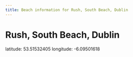 ```yaml
---
title: Beach information for Rush, South Beach, Dublin
---
```

# Rush, South Beach, Dublin 

<div class="location-info">latitude: 53.51532405 longitude: -6.09501618</div>
<div id="met-eireann-warnings" onload="get_met_eireann_warnings(EI07)"></div>
<div></div>
